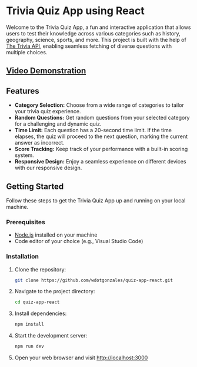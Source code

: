 # Trivia Quiz App using React

Welcome to the Trivia Quiz App, a fun and interactive application that allows users to test their knowledge across various categories such as history, geography, science, sports, and more. This project is built with the help of [The Trivia API](https://the-trivia-api.com/), enabling seamless fetching of diverse questions with multiple choices.

## [Video Demonstration](https://youtu.be/ZHNWMrXwM_U)

## Features

- **Category Selection:** Choose from a wide range of categories to tailor your trivia quiz experience.
- **Random Questions:** Get random questions from your selected category for a challenging and dynamic quiz.
- **Time Limit:** Each question has a 20-second time limit. If the time elapses, the quiz will proceed to the next question, marking the current answer as incorrect.
- **Score Tracking:** Keep track of your performance with a built-in scoring system.
- **Responsive Design:** Enjoy a seamless experience on different devices with our responsive design.

## Getting Started

Follow these steps to get the Trivia Quiz App up and running on your local machine.

### Prerequisites

- [Node.js](https://nodejs.org/) installed on your machine
- Code editor of your choice (e.g., Visual Studio Code)

### Installation

1. Clone the repository:

   ```bash
   git clone https://github.com/wdotgonzales/quiz-app-react.git

2. Navigate to the project directory:

   ```bash
   cd quiz-app-react

3. Install dependencies:

   ```bash
   npm install

4. Start the development server:

   ```bash
   npm run dev

5. Open your web browser and visit [http://localhost:3000](http://localhost:3000)


